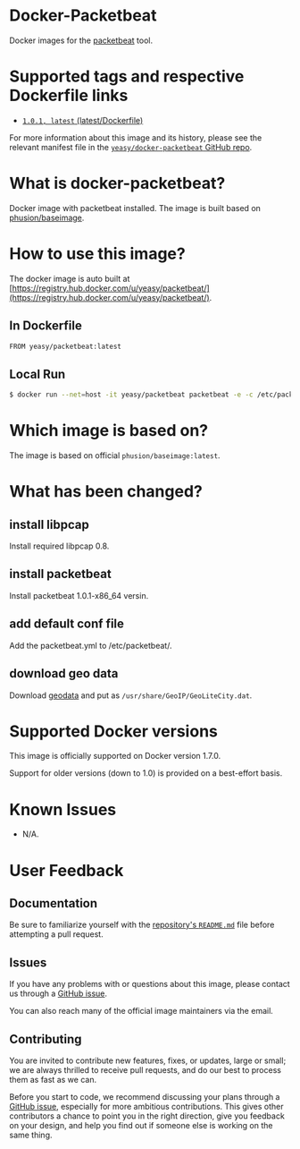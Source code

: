Docker-Packetbeat
===
Docker images for the [packetbeat](https://www.elastic.co/guide/en/beats/packetbeat) tool.


# Supported tags and respective Dockerfile links

* [`1.0.1, latest` (latest/Dockerfile)](https://github.com/yeasy/docker-packetbeat/blob/master/Dockerfile)

For more information about this image and its history, please see the relevant manifest file in the [`yeasy/docker-packetbeat` GitHub repo](https://github.com/yeasy/docker-packetbeat).

# What is docker-packetbeat?
Docker image with packetbeat installed. The image is built based on [phusion/baseimage](https://github.com/phusion/baseimage-docker).


# How to use this image?
The docker image is auto built at [https://registry.hub.docker.com/u/yeasy/packetbeat/](https://registry.hub.docker.com/u/yeasy/packetbeat/).


## In Dockerfile
```sh
FROM yeasy/packetbeat:latest
```

## Local Run
```sh
$ docker run --net=host -it yeasy/packetbeat packetbeat -e -c /etc/packetbeat/packetbeat.conf
```

# Which image is based on?
The image is based on official `phusion/baseimage:latest`.

# What has been changed?
## install libpcap
Install required  libpcap 0.8.

## install packetbeat
Install packetbeat 1.0.1-x86_64 versin.

## add default conf file
Add the packetbeat.yml to /etc/packetbeat/.

## download geo data
Download [geodata](http://geolite.maxmind.com/download/geoip/database/GeoLiteCity.dat.gz) and put as `/usr/share/GeoIP/GeoLiteCity.dat`.

# Supported Docker versions

This image is officially supported on Docker version 1.7.0.

Support for older versions (down to 1.0) is provided on a best-effort basis.

# Known Issues
* N/A.

# User Feedback
## Documentation
Be sure to familiarize yourself with the [repository's `README.md`](https://github.com/yeasy/docker-packetbeat/blob/master/README.md) file before attempting a pull request.

## Issues
If you have any problems with or questions about this image, please contact us through a [GitHub issue](https://github.com/yeasy/docker-packetbeat/issues).

You can also reach many of the official image maintainers via the email.

## Contributing

You are invited to contribute new features, fixes, or updates, large or small; we are always thrilled to receive pull requests, and do our best to process them as fast as we can.

Before you start to code, we recommend discussing your plans through a [GitHub issue](https://github.com/yeasy/docker-packetbeat/issues), especially for more ambitious contributions. This gives other contributors a chance to point you in the right direction, give you feedback on your design, and help you find out if someone else is working on the same thing.
